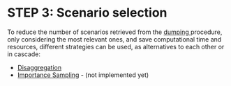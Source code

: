 # **STEP 3: Scenario selection**

To reduce the number of scenarios retrieved from the <a href=../step2 target="_blank"> dumping </a> procedure, only considering the most relevant ones, and save computational time and resources, different strategies can be used, as alternatives to each other or in cascade:

* [Disaggregation](../../other/disaggregation)
* [Importance Sampling](../../other/sampling) - (not implemented yet)
